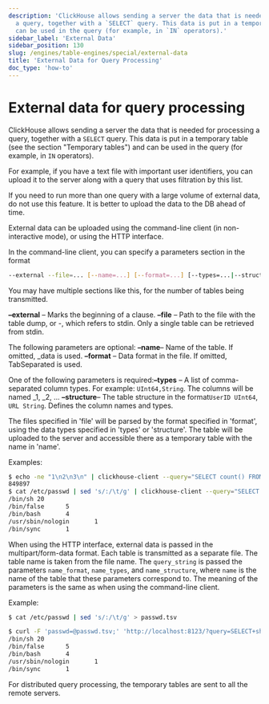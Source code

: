 ```yaml
---
description: 'ClickHouse allows sending a server the data that is needed for processing
  a query, together with a `SELECT` query. This data is put in a temporary table and
  can be used in the query (for example, in `IN` operators).'
sidebar_label: 'External Data'
sidebar_position: 130
slug: /engines/table-engines/special/external-data
title: 'External Data for Query Processing'
doc_type: 'how-to'
---
```


# External data for query processing

ClickHouse allows sending a server the data that is needed for processing a query, together with a `SELECT` query. This data is put in a temporary table (see the section "Temporary tables") and can be used in the query (for example, in `IN` operators).

For example, if you have a text file with important user identifiers, you can upload it to the server along with a query that uses filtration by this list.

If you need to run more than one query with a large volume of external data, do not use this feature. It is better to upload the data to the DB ahead of time.

External data can be uploaded using the command-line client (in non-interactive mode), or using the HTTP interface.

In the command-line client, you can specify a parameters section in the format

```bash
--external --file=... [--name=...] [--format=...] [--types=...|--structure=...]
```

You may have multiple sections like this, for the number of tables being transmitted.

**–external** – Marks the beginning of a clause.
**–file** – Path to the file with the table dump, or -, which refers to stdin.
Only a single table can be retrieved from stdin.

The following parameters are optional: **–name**– Name of the table. If omitted, _data is used.
**–format** – Data format in the file. If omitted, TabSeparated is used.

One of the following parameters is required:**–types** – A list of comma-separated column types. For example: `UInt64,String`. The columns will be named _1, _2, ...
**–structure**– The table structure in the format`UserID UInt64`, `URL String`. Defines the column names and types.

The files specified in 'file' will be parsed by the format specified in 'format', using the data types specified in 'types' or 'structure'. The table will be uploaded to the server and accessible there as a temporary table with the name in 'name'.

Examples:

```bash
$ echo -ne "1\n2\n3\n" | clickhouse-client --query="SELECT count() FROM test.visits WHERE TraficSourceID IN _data" --external --file=- --types=Int8
849897
$ cat /etc/passwd | sed 's/:/\t/g' | clickhouse-client --query="SELECT shell, count() AS c FROM passwd GROUP BY shell ORDER BY c DESC" --external --file=- --name=passwd --structure='login String, unused String, uid UInt16, gid UInt16, comment String, home String, shell String'
/bin/sh 20
/bin/false      5
/bin/bash       4
/usr/sbin/nologin       1
/bin/sync       1
```

When using the HTTP interface, external data is passed in the multipart/form-data format. Each table is transmitted as a separate file. The table name is taken from the file name. The `query_string` is passed the parameters `name_format`, `name_types`, and `name_structure`, where `name` is the name of the table that these parameters correspond to. The meaning of the parameters is the same as when using the command-line client.

Example:

```bash
$ cat /etc/passwd | sed 's/:/\t/g' > passwd.tsv

$ curl -F 'passwd=@passwd.tsv;' 'http://localhost:8123/?query=SELECT+shell,+count()+AS+c+FROM+passwd+GROUP+BY+shell+ORDER+BY+c+DESC&passwd_structure=login+String,+unused+String,+uid+UInt16,+gid+UInt16,+comment+String,+home+String,+shell+String'
/bin/sh 20
/bin/false      5
/bin/bash       4
/usr/sbin/nologin       1
/bin/sync       1
```

For distributed query processing, the temporary tables are sent to all the remote servers.
